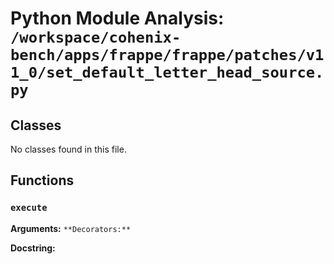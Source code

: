 # Python Module Analysis: `/workspace/cohenix-bench/apps/frappe/frappe/patches/v11_0/set_default_letter_head_source.py`

## Classes

No classes found in this file.


## Functions

### `execute`
**Arguments:** ``
**Decorators:** ``

**Docstring:**
```

```

